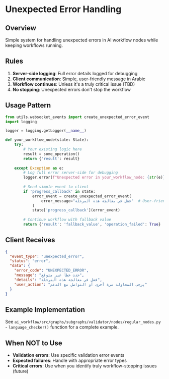 # Unexpected Error Handling

## Overview

Simple system for handling unexpected errors in AI workflow nodes while keeping workflows running.

## Rules

1. **Server-side logging**: Full error details logged for debugging
2. **Client communication**: Simple, user-friendly message in Arabic
3. **Workflow continues**: Unless it's a truly critical issue (TBD)
4. **No stopping**: Unexpected errors don't stop the workflow

## Usage Pattern

```python
from utils.websocket_events import create_unexpected_error_event
import logging

logger = logging.getLogger(__name__)

def your_workflow_node(state: State):
    try:
        # Your existing logic here
        result = some_operation()
        return {'result': result}
        
    except Exception as e:
        # Log full error server-side for debugging
        logger.error(f"Unexpected error in your_workflow_node: {str(e)}")
        
        # Send simple event to client
        if 'progress_callback' in state:
            error_event = create_unexpected_error_event(
                error_message="فشل في معالجة هذه المرحلة"  # User-friendly Arabic message
            )
            state['progress_callback'](error_event)
        
        # Continue workflow with fallback value
        return {'result': 'fallback_value', 'operation_failed': True}
```

## Client Receives

```json
{
  "event_type": "unexpected_error",
  "status": "error", 
  "data": {
    "error_code": "UNEXPECTED_ERROR",
    "message": "حدث خطأ غير متوقع",
    "details": "فشل في معالجة هذه المرحلة",
    "user_action": "يرجى المحاولة مرة أخرى أو التواصل مع الدعم"
  }
}
```

## Example Implementation

See `ai_workflow/src/graphs/subgraphs/validator/nodes/regular_nodes.py` - `language_checker()` function for a complete example.

## When NOT to Use

- **Validation errors**: Use specific validation error events
- **Expected failures**: Handle with appropriate error types
- **Critical errors**: Use when you identify truly workflow-stopping issues (future)
